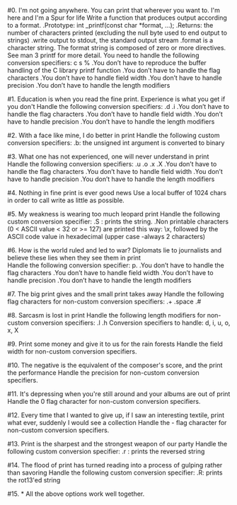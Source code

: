 #0. I'm not going anywhere. You can print that wherever you want to. I'm here and I'm a Spur for life  Write a function that produces output according to a format.
	.Prototype: int _printf(const char *format, ...);
	.Returns: the number of characters printed (excluding the null byte used to end output to strings)
	.write output to stdout, the standard output stream
	.format is a character string. The format string is composed of zero or more directives. See man 3 printf for more 	 detail. You need to handle the following conversion specifiers:
		c
		s
		%
	.You don’t have to reproduce the buffer handling of the C library printf function
	.You don’t have to handle the flag characters
	.You don’t have to handle field width
	.You don’t have to handle precision
	.You don’t have to handle the length modifiers


#1. Education is when you read the fine print. Experience is what you get if you don't
  Handle the following conversion specifiers:
	.d
	.i
	.You don’t have to handle the flag characters
	.You don’t have to handle field width
	.You don’t have to handle precision
	.You don’t have to handle the length modifiers


#2. With a face like mine, I do better in print
  Handle the following custom conversion specifiers:
	.b: the unsigned int argument is converted to binary


#3. What one has not experienced, one will never understand in print
  Handle the following conversion specifiers:
	.u
	.o
	.x
	.X
	.You don’t have to handle the flag characters
	.You don’t have to handle field width
	.You don’t have to handle precision
	.You don’t have to handle the length modifiers


#4. Nothing in fine print is ever good news
  Use a local buffer of 1024 chars in order to call write as little as possible.



#5. My weakness is wearing too much leopard print
  Handle the following custom conversion specifier: 
	.S : prints the string.
	.Non printable characters (0 < ASCII value < 32 or >= 127) are printed this way: \x, followed by the ASCII code value in hexadecimal (upper case -always 2 characters)


#6. How is the world ruled and led to war? Diplomats lie to journalists and believe these lies when they see them in print  
  Handle the following conversion specifier: p.
	.You don’t have to handle the flag characters
	.You don’t have to handle field width
	.You don’t have to handle precision
	.You don’t have to handle the length modifiers


#7. The big print gives and the small print takes away
  Handle the following flag characters for non-custom conversion specifiers:
	.+
	.space
	.#


#8. Sarcasm is lost in print
  Handle the following length modifiers for non-custom conversion specifiers:
	.l
	.h
Conversion specifiers to handle: d, i, u, o, x, X


#9. Print some money and give it to us for the rain forests
  Handle the field width for non-custom conversion specifiers.


#10. The negative is the equivalent of the composer's score, and the print the performance
  Handle the precision for non-custom conversion specifiers.


#11. It's depressing when you're still around and your albums are out of print
  Handle the 0 flag character for non-custom conversion specifiers.


#12. Every time that I wanted to give up, if I saw an interesting textile, print what ever, suddenly I would see a collection
  Handle the - flag character for non-custom conversion specifiers.


#13. Print is the sharpest and the strongest weapon of our party
  Handle the following custom conversion specifier:
	.r : prints the reversed string


#14. The flood of print has turned reading into a process of gulping rather than savoring
  Handle the following custom conversion specifier:
	.R: prints the rot13'ed string


#15. *
  All the above options work well together.

